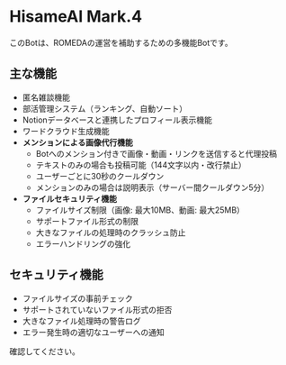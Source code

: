 # HisameAI Mark.4

このBotは、ROMEDAの運営を補助するための多機能Botです。

## 主な機能

- 匿名雑談機能
- 部活管理システム（ランキング、自動ソート）
- Notionデータベースと連携したプロフィール表示機能
- ワードクラウド生成機能
- **メンションによる画像代行機能**
  - Botへのメンション付きで画像・動画・リンクを送信すると代理投稿
  - テキストのみの場合も投稿可能（144文字以内・改行禁止）
  - ユーザーごとに30秒のクールダウン
  - メンションのみの場合は説明表示（サーバー間クールダウン5分）
- **ファイルセキュリティ機能**
  - ファイルサイズ制限（画像: 最大10MB、動画: 最大25MB）
  - サポートファイル形式の制限
  - 大きなファイルの処理時のクラッシュ防止
  - エラーハンドリングの強化

## セキュリティ機能

- ファイルサイズの事前チェック
- サポートされていないファイル形式の拒否
- 大きなファイル処理時の警告ログ
- エラー発生時の適切なユーザーへの通知

確認してください。